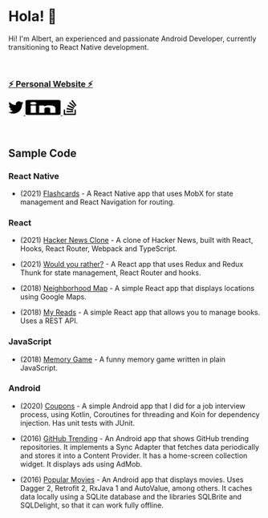 # Hola! 👋

Hi! I'm Albert, an experienced and passionate Android Developer, currently transitioning to React Native development.

<br>

### [⚡ Personal Website ⚡](https://albert.vc/)

<!-- icons from https://simpleicons.org -->
<p>
  <a href="https://twitter.com/AlbertVilaCalvo">
    <img src="img/twitter.svg" alt="Twitter" height="30px" width="30px" />
  </a>
  <a href="https://www.linkedin.com/in/albertvilacalvo/">
    <img src="img/linkedin.svg" alt="LinkedIn" height="30px" width="70px" />
  </a>
  <a href="https://stackoverflow.com/users/4034572/albert-vila-calvo">
    <img src="img/stackoverflow.svg" alt="StackOverflow" height="30px" width="30px" />
  </a>
</p>

<br>

## Sample Code

### React Native

- (2021) [Flashcards](https://github.com/AlbertVilaCalvo/React-Native-MobX-Udacity-Flashcards) - A React Native app that uses MobX for state management and React Navigation for routing.

### React

- (2021) [Hacker News Clone](https://github.com/AlbertVilaCalvo/React-HackerNews) - A clone of Hacker News, built with React, Hooks, React Router, Webpack and TypeScript.

- (2021) [Would you rather?](https://github.com/AlbertVilaCalvo/React-Redux-Udacity-WouldYouRather) - A React app that uses Redux and Redux Thunk for state management, React Router and hooks.

- (2018) [Neighborhood Map](https://github.com/AlbertVilaCalvo/React-Udacity-Neighborhood-Map) - A simple React app that displays locations using Google Maps.

- (2018) [My Reads](https://github.com/AlbertVilaCalvo/React-Udacity-MyReads) - A simple React app that allows you to manage books. Uses a REST API.

### JavaScript

- (2018) [Memory Game](https://github.com/AlbertVilaCalvo/JavaScript-Udacity-Memory-Game) - A funny memory game written in plain JavaScript.

### Android

- (2020) [Coupons](https://github.com/AlbertVilaCalvo/Android-Coupons-Kotlin-Coroutines) - A simple Android app that I did for a job interview process, using Kotlin, Coroutines for threading and Koin for dependency injection. Has unit tests with JUnit.

- (2016) [GitHub Trending](https://github.com/AlbertVilaCalvo/Android-Udacity-GitHub-Trending) - An Android app that shows GitHub trending repositories. It implements a Sync Adapter that fetches data periodically and stores it into a Content Provider. It has a home-screen collection widget. It displays ads using AdMob.

- (2016) [Popular Movies](https://github.com/AlbertVilaCalvo/Android-Udacity-Popular-Movies) - An Android app that displays movies. Uses Dagger 2, Retrofit 2, RxJava 1 and AutoValue, among others. It caches data locally using a SQLite database and the libraries SQLBrite and SQLDelight, so that it can work fully offline.


<!--
**AlbertVilaCalvo/AlbertVilaCalvo** is a ✨ _special_ ✨ repository because its `README.md` (this file) appears on your GitHub profile.

Here are some ideas to get you started:

- 🔭 I’m currently working on ...
- 🌱 I’m currently learning ...
- 👯 I’m looking to collaborate on ...
- 🤔 I’m looking for help with ...
- 💬 Ask me about ...
- 📫 How to reach me: ...
- 😄 Pronouns: ...
- ⚡ Fun fact: ...
-->
